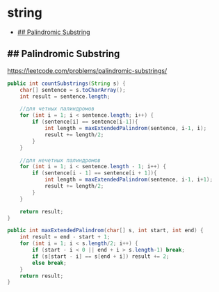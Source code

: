 # string 

+ [## Palindromic Substring](#palindromic-substrings/)
<!---->

## ## Palindromic Substring

https://leetcode.com/problems/palindromic-substrings/

```java
public int countSubstrings(String s) {
    char[] sentence = s.toCharArray();
    int result = sentence.length;

    //для четных палиндромов
    for (int i = 1; i < sentence.length; i++) {
        if (sentence[i] == sentence[i-1]){
            int length = maxExtendedPalindrom(sentence, i-1, i);
            result += length/2;
        }
    }

    //для нечетных палиндромов
    for (int i = 1; i < sentence.length - 1; i++) {
        if (sentence[i - 1] == sentence[i + 1]){
            int length = maxExtendedPalindrom(sentence, i-1, i+1);
            result += length/2;
        }
    }

    return result;
}

public int maxExtendedPalindrom(char[] s, int start, int end) {
    int result = end - start + 1;
    for (int i = 1; i < s.length/2; i++) {
        if (start - i < 0 || end + i > s.length-1) break;
        if (s[start - i] == s[end + i]) result += 2;
        else break;
    }
    return result;
}
```